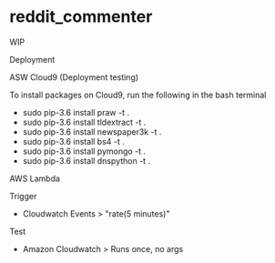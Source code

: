 # reddit_commenter

WIP

Deployment

ASW Cloud9 (Deployment testing)

To install packages on Cloud9, run the following in the bash terminal
- sudo pip-3.6 install praw -t .
- sudo pip-3.6 install tldextract -t .
- sudo pip-3.6 install newspaper3k -t .
- sudo pip-3.6 install bs4 -t .
- sudo pip-3.6 install pymongo -t .
- sudo pip-3.6 install dnspython -t .

AWS Lambda

Trigger
- Cloudwatch Events > "rate(5 minutes)"

Test
- Amazon Cloudwatch > Runs once, no args
